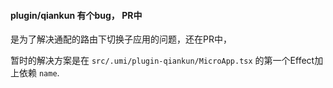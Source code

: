 #### plugin/qiankun 有个bug， PR中

是为了解决通配的路由下切换子应用的问题，还在PR中，

暂时的解决方案是在 `src/.umi/plugin-qiankun/MicroApp.tsx` 的第一个Effect加上依赖 `name`.